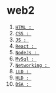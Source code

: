 # web2
1. <a href="https://github.com/nikhilgautam96/HTML">`HTML : `</a>
2. <a href="https://github.com/nikhilgautam96/HTML">`CSS : `</a>
3. <a href="https://github.com/nikhilgautam96/HTML">`JS : `</a>
4. <a href="https://github.com/nikhilgautam96/HTML">`React : `</a>
5. <a href="https://github.com/nikhilgautam96/HTML">`NodeJs : `</a>
6. <a href="https://github.com/nikhilgautam96/HTML">`MySql : `</a>
7. <a href="https://github.com/nikhilgautam96/HTML">`Networking : `</a>
8. <a href="https://github.com/nikhilgautam96/HTML">`LLD : `</a>
9. <a href="https://github.com/nikhilgautam96/HTML">`HLD : `</a>
10. <a href="https://github.com/nikhilgautam96/HTML">`DSA : `</a>
